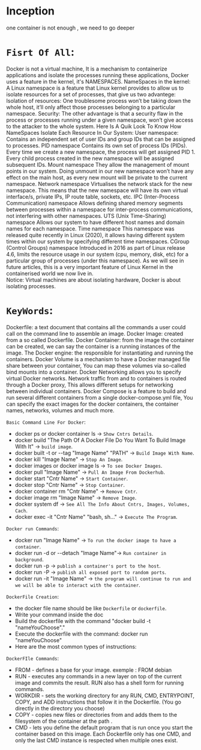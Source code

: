 # Inception
one container is not enough , we need to go deeper

# `Fisrt Of All`:

Docker is not a virtual machine, It is a mechanism to containerize applications and isolate the processes running these applications, Docker uses a feature in the kernel, it's NAMESPACES.
NameSpaces in the kernel:
A Linux namespace is a feature that Linux kernel provides to allow us to isolate resources for a set of processes, that give us two advantege:
Isolation of resources: One troublesome process won’t be taking down the whole host, it’ll only affect those processes belonging to a particular namespace.
Security: The other advantage is that a security flaw in the process or processes running under a given namespace, won’t give access to the attacker to the whole system.
Here Is A Quik Look To Know How NameSpaces Isolate Each Resource In Our System:
User namespace:
Contains an independent set of user IDs and group IDs that can be assigned to processes.
PID namespace
Contains its own set of process IDs (PIDs). Every time we create a new namespace, the process will get assigned PID 1. Every child process created in the new namespace will be assigned subsequent IDs.
Mount namespace
They allow the management of mount points in our system. Doing unmount in our new namespace won’t have any effect on the main host, as every new mount will be private to the current namespace.
Network namespace
Virtualises the network stack for the new namespace. This means that the new namespace will have its own virtual interface/s, private IPs, IP route table, sockets, etc.
IPC (Inter-Process Communication) namespace
Allows defining shared memory segments between processes within a namespace for inter-process communications, not interfering with other namespaces.
UTS (Unix Time-Sharing) namespace
Allows our system to have different host names and domain names for each namespace.
Time namespace
This namespace was released quite recently in Linux (2020), it allows having different system times within our system by specifying different time namespaces.
CGroup (Control Groups) namespace
Introduced in 2016 as part of Linux release 4.6, limits the resource usage in our system (cpu, memory, disk, etc) for a particular group of processes (under this namespace). As we will see in future articles, this is a very important feature of Linux Kernel in the containerised world we now live in.\
Notice:
Virtual machines are about isolating hardware, Docker is about isolating processes.

# `KeyWords`:

Dockerfile: a text document that contains all the commands a user could call on the command line to assemble an image.
Docker Image: created from a so called Dockerfile.
Docker Container: from the image the container can be created, we can say the container is a running instances of the image.
The Docker engine: the responsible for instantiating and running the containers.
Docker Volume is a mechanism to have a Docker managed file share between your container, You can map these volumes via so-called bind mounts into a container.
Docker Networking allows you to specify virtual Docker networks. Network traffic from and to containers is routed through a Docker proxy, This allows different setups for networking between individual containers.
Docker Compose is a feature to build and run several different containers from a single docker-compose.yml file, You can specify the exact images for the docker containers, the container names, networks, volumes and much more.

`Basic Command Line For Docker`:
- docker ps or docker container ls -> `Show Cntrs Details`.
- docker build "The Path Of A Docker File Do You Want To Build Image With It" -> `build image`.
- docker built -t or --tag "Image Name" "PATH" -> `Build Image With Name`.
- docker kill "Image Name" -> `Stop An Image`.
- docker images or docker image ls -> `To see Docker Images`.
- docker pull "Image Name" -> `Pull An Image From Dockerhub`.
- docker start "Cntr Name" -> `Start Container`.
- docker stop "Cntr Name" -> `Stop Container`.
- docker container rm "Cntr Name" -> `Remove Cntr`.
- docker image rm "Image Name" -> `Remove Image`.
- docker system df -> `See All The Info About Cntrs, Images, Volumes, Cach`.
- docker exec -it "Cntr Name" "bash, sh..." -> `Execute The Program`.

`Docker run Commands`:
- docker run "Image Name" -> `To run the docker image to have a container`.
- docker run -d or --detach "Image Name"-> `Run container in background`.
- docker run -p -> `publish a container's port to the host`.
- docker run -P -> `publish all exposed port to random ports`.
- docker run -it "Image Name" -> `the program will continue to run and we will be able to interact with the container`.

`DockerFile Creation`:
- the docker file name should be like `Dockerfile` or `dockerfile`.
- Write your command inside the doc
- Build the dockerfile with the command "docker build -t "nameYouChoose"."
- Execute the dockerfile with the command: docker run "nameYouChoose"
- Here are the most common types of instructions:

`DockerFIle Commands`:
- FROM  - defines a base for your image. exemple : FROM debian
- RUN - executes any commands in a new layer on top of the current image and commits the result. RUN also has a shell form for running commands.
- WORKDIR - sets the working directory for any RUN, CMD, ENTRYPOINT, COPY, and ADD instructions that follow it in the Dockerfile. (You go directly in the directory you choose)
- COPY - copies new files or directories from and adds them to the filesystem of the container at the path .
- CMD - lets you define the default program that is run once you start the container based on this image. Each Dockerfile only has one CMD, and only the last CMD instance is respected when multiple ones exist.
